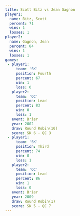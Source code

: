 ```yaml
---
title: Scott Bitz vs Jean Gagnon
player1:            
  name: Bitz, Scott 
  percent: 71       
  wins: 1           
  losses: 1         
player2:            
  name: Gagnon, Jean
  percent: 84       
  wins: 1           
  losses: 1         
games:
 - player1:          
     team: 'SK'      
     position: Fourth
     percent: 67     
     win: 1          
     loss: 0         
   player2:        
     team: 'QC'    
     position: Lead
     percent: 83   
     win: 0        
     loss: 1       
   event: Brier         
   year: 2002           
   draw: Round Robin(10)
   score: SK 6 - QC 3   
 - player1:         
     team: 'SK'     
     position: Third
     percent: 74    
     win: 0         
     loss: 1        
   player2:        
     team: 'QC'    
     position: Lead
     percent: 86   
     win: 1        
     loss: 0       
   event: Brier        
   year: 2009          
   draw: Round Robin(1)
   score: SK 5 - QC 7  
---
```

